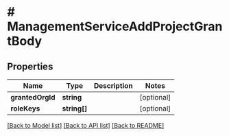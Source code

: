 # # ManagementServiceAddProjectGrantBody

## Properties

Name | Type | Description | Notes
------------ | ------------- | ------------- | -------------
**grantedOrgId** | **string** |  | [optional]
**roleKeys** | **string[]** |  | [optional]

[[Back to Model list]](../../README.md#models) [[Back to API list]](../../README.md#endpoints) [[Back to README]](../../README.md)
